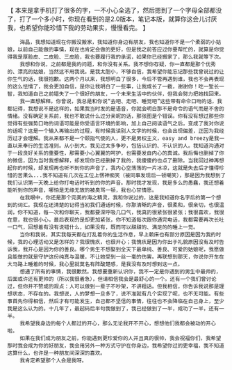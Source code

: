 【    本来是拿手机打了很多的字，一不小心全选了，然后摁到了一个字母全部都没了，打了一个多小时，你现在看到的是2.0版本，笔记本版，就算你这会儿讨厌我，也希望你能珍惜下我的劳动果实，慢慢看完。 】

        海晶，我想知道现在你搬没搬家，我知道你身边有朋友，我也知道你不是一个柔弱的小姑娘，以前自己能做的事情，现在也肯定会做的更好，但是我之前答应过你要帮忙的，就算是你觉得我是厚脸皮、二皮脸、三皮脸，我也要履行我的承诺，如果你已经搬家了，那么我就等下次。
        我想和你说，之前都是我的问题，和你没有关系。我不想你存疑，你一直都是那个优秀的、漂亮的姑娘，当然这不用我说。是我太胆小，不够自信，我希望你能忘记那些我曾说过的让你生气的话，我很抱歉。这两个月以来，我想明白了很多，今后不管再遇到谁，我也不会再表现的这么怯懦了，我会更加自信，是你让我明白了一些事，让我成长了一截，谢谢你！吃一堑长一智，我知道自己之前错失了一个很好的朋友，一个未来生活中的伙伴，但我会努力把她找回来。
        我一直想解释。你曾说，我总是和你说“去吧、走吧、睡觉吧”这些带有命令口吻的话，我都记得，我想说不是这样的，如果我当时发的是语音，你就会明白那不是命令的语气而是不舍的情绪。没有确定关系前，我也不敢说什么过分亲昵的话，那张图是个错误。你有没有想过那些你觉得有些强势口吻的词语可能是你受语言环境的影响，加上自己阅读语气之后，变成了我对你说的话呢？这是一个输入再输出的过程，有时候我读别人文字的时候，也会出现偏差，正因为我经历过才会理解。我从来都不是一个颐指气使的人，更不是男权主义，easy and breezy是我一直以来奉行的生活准则。从小到大，我见过太多争吵，包括认识的、不认识的人。我知道沟通对于一段良好关系的重要性，那需要小心翼翼的呵护，也需要发自内心的真诚。我后悔也删掉了你的微信，因为当时我想解释，却发现你已经删掉了我的，我傻傻的也点了删除。当我回过神再想起你的时候，却发现再也听不到你的声音了，我内心空荡荡的一片冰凉，这就是失去后才懂得珍惜的苦果么...我不知道有几次在工位上愣神痴笑（被同事发现后一顿嘲笑），那是因为我想到了我们认识第一天晚上给你打电话时听到的你的声音。那时我才发现，我是多么的愚蠢，我还想着能听到你的声音，哪怕是无缘无故的被臭骂一顿，我也心甘情愿。
        在我眼中，你还是那个完美的海之精灵，我和你说过的，这是我知道你名字后的第一个想到的词汇。我现在还清楚的记得当初我们通话时候，你那清晰的声音，很柔和，很亲切，也很温润，你不知道，每一次和你聊天，我都要深呼吸几口气，我真的很紧张很紧张；我很喜欢，我很在意，我也很小心，最后表现的是却更加紧张，你不知道每次跟你通完电话，我都需要再次长吐一口气，回想着有没有说错什么，如果没有，既而可以甜甜的、满足的的睡上一觉。
        当你和我说，其实我每天都在打乱着你的生活作息，早上赖床也有部分原因是因为我的时候，我的心理活动又是怎样的？我很愧疚，也很开心；我愧疚是因为你出于礼貌原因没有及时告诉我，我开心是因为你的善良。哪个男生不想娶到全天下最单纯、善良、可爱的姑娘呢，我愿做且能做的就是守护这份纯真与温暖，不让她受到一丝一毫的伤害。再联想到那天，你说你开车在大马路上睡着的时候，我心里就莫名有阵酸楚感，是我没有及时想到这一点。
        想通了所有的事情，我很歉然。我想要重新认识你，我不一定是你遇到的男生中最帅的，后面或许还有更帅的（所以我很着急），但请相信我会是最舒心的一个。还有一个我们曾讨论过，但你并不赞成的观点：人可以做到一辈子不吵架，不讲粗话。但我相信，你告诉我说那是理想状态，不存在的。我想说，人的梦想一旦多了，说不准就有几个实现了呢，也不无可能。有些事首先你得相信，然后才有可能发生，自己都不坚信的事情，往往也不会降临在自己身上，至少我是这么认为的。十几年了，最起码后半句我做到了，我已经做到了一半，成功了一半，还有一半。
        我希望我身边的每个人都过的开心，那么无论我开不开心，想想他们我都会被动的开心啦。
        如果在我们成为朋友之前，你能遇到更珍爱你的人并且真的很帅，我会祝福你们，我希望那时我会成为你的好朋友，我会用另外一种方式守护在你身边，我希望你过的更幸福，我不知道这算什么，也许是一种朋友间深深的喜欢。
        我肯定希望那个人会是我呀。